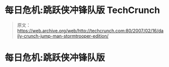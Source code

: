 # 每日危机:跳跃侠冲锋队版 TechCrunch

> 原文：<https://web.archive.org/web/http://techcrunch.com:80/2007/02/16/daily-crunch-jump-man-stormtrooper-edition/>

# 每日危机:跳跃侠冲锋队版